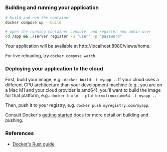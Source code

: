 ### Building and running your application

```bash
# build and run the container
docker compose up --build

# open the running container console, and register new admin user
cd /app && ./server register -u "user" -p "password"
```
Your application will be available at http://localhost:8080/views/home.

For live reloading, try `docker compose watch`.

### Deploying your application to the cloud

First, build your image, e.g.: `docker build -t myapp .`.
If your cloud uses a different CPU architecture than your development
machine (e.g., you are on a Mac M1 and your cloud provider is amd64),
you'll want to build the image for that platform, e.g.:
`docker build --platform=linux/amd64 -t myapp .`.

Then, push it to your registry, e.g. `docker push myregistry.com/myapp`.

Consult Docker's [getting started](https://docs.docker.com/go/get-started-sharing/)
docs for more detail on building and pushing.

### References
* [Docker's Rust guide](https://docs.docker.com/language/rust/)